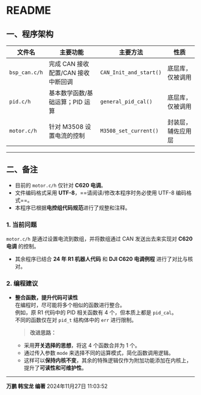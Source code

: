 <!--
 * @Author: Wan Peng 102275086+HTMDJT@users.noreply.github.com
 * @Date: 2024-12-10 13:08:20
 * @LastEditors: Wan Peng 102275086+HTMDJT@users.noreply.github.com
 * @LastEditTime: 2024-12-10 13:11:04
 * @FilePath: \Auto-Robot-Studio\Motor Control\3508\README.md
 * @Description: 这是默认设置,请设置`customMade`, 打开koroFileHeader查看配置 进行设置: https://github.com/OBKoro1/koro1FileHeader/wiki/%E9%85%8D%E7%BD%AE
-->
# README

## 一、程序架构

| **文件名**  | **主要功能**                    | **主要方法**          | **性质**               |
| ----------- | ----------------------------- | --------------------- | ---------------------- |
| `bsp_can.c/h` | 完成 CAN 接收配置/CAN 接收中断回调 | `CAN_Init_and_start()` | 底层库，仅被调用       |
| `pid.c/h`     | 基本数学函数/基础运算；PID 运算  | `general_pid_cal()`    | 底层库，仅被调用       |
| `motor.c/h`   | 针对 M3508 设置电流的控制       | `M3508_set_current()`  | 封装层，辅佐应用层     |

---

## 二、备注

- 目前的 `motor.c/h` 仅针对 **C620 电调**。  
- 文件编码格式采用 **UTF-8**，==请阅读/修改本程序时务必使用 UTF-8 编码格式==。  
- 本程序已根据**电控组代码规范**进行了规整和注释。  

### 1. 当前问题
`motor.c/h` 是通过设置电流到数组，并将数组通过 CAN 发送出去来实现对 **C620 电调** 的控制。  

- 其余程序已结合 **24 年 R1 机器人代码** 和 **DJI C620 电调例程** 进行了对比与核对。  

### 2. 编程建议
- **整合函数，提升代码可读性**  
  在编程时，尽可能将多个相似的函数进行整合。  
  例如，原 R1 代码中的 PID 相关函数有 4 个，但本质上都是 `pid_cal`。  
  不同的函数仅在对 `pid_t` 结构体中的 `err` 进行限制。  
  > **改进思路：**  
  - 采用**开关选择的思想**，将这 4 个函数合并为 1 个。  
  - 通过传入参数 `mode` 来选择不同的运算模式，简化函数调用逻辑。  
  - 这样可以**保持内核不变**，其余的特殊逻辑仅作为附加功能添加在内核上，提升了**可读性和可维护性**。  

---

**万鹏 韩宝龙 编著** 2024年11月27日 11:03:52
